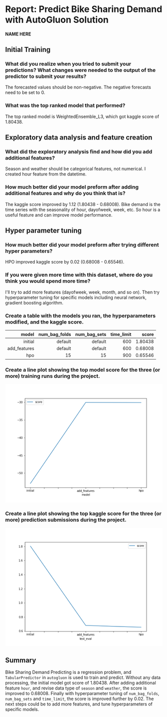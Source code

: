 # Report: Predict Bike Sharing Demand with AutoGluon Solution
#### NAME HERE

## Initial Training
### What did you realize when you tried to submit your predictions? What changes were needed to the output of the predictor to submit your results?
The forecasted values should be non-negative. The negative forecasts need to be set to 0. 

### What was the top ranked model that performed?
The top ranked model is WeightedEnsemble_L3, which got kaggle score of 1.80438.

## Exploratory data analysis and feature creation
### What did the exploratory analysis find and how did you add additional features?
Season and weather should be categorical features, not numerical.
I created hour feature from the datetime. 

### How much better did your model preform after adding additional features and why do you think that is?
The kaggle score improved by 1.12 (1.80438 - 0.68008). Bike demand is the time series with the seasonality of hour, dayofweek, week, etc. So hour is a useful feature and can improve model performance. 

## Hyper parameter tuning
### How much better did your model preform after trying different hyper parameters?
HPO improved kaggle score by 0.02 (0.68008 - 0.65546). 

### If you were given more time with this dataset, where do you think you would spend more time?
I'll try to add more features (dayofweek, week, month, and so on). Then try hyperparameter tuning for specific models including neural network, gradient boosting algorithm.

### Create a table with the models you ran, the hyperparameters modified, and the kaggle score.
|        model | num_bag_folds | num_bag_sets | time_limit |   score |
|-------------:|--------------:|-------------:|-----------:|--------:|
|      initial |       default |      default |        600 | 1.80438 |
| add_features |       default |      default |        600 | 0.68008 |
|          hpo |            15 |           15 |        900 | 0.65546 |

### Create a line plot showing the top model score for the three (or more) training runs during the project.


![model_train_score.png](img/model_train_score.png)

### Create a line plot showing the top kaggle score for the three (or more) prediction submissions during the project.


![model_test_score.png](img/model_test_score.png)

## Summary
Bike Sharing Demand Predicting is a regression problem, and `TabularPredictor` in `autogluon` is used to train and predict. Without any data processing, the initial model got score of 1.80438. After adding additional feature `hour`, and revise data type of `season` and `weather`, the score is improved to 0.68008. Finally with hyperparameter tuning of `num_bag_folds`, `num_bag_sets` and `time_limit`, the score is improved further by 0.02. The next steps could be to add more features, and tune hyperparameters of specific models.  

